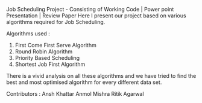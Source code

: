 
Job Scheduling Project  - Consisting of Working Code | Power point Presentation | Review Paper
Here I present our project based on various algorithms required for Job Scheduling.

Algorithms used  : 
1. First Come First Serve Algorithm 
2. Round Robin Algorithm
3. Priority Based Scheduling
4. Shortest Job First Algorithm

There is a vivid analysis on all these algorithms and we have tried to find the best and most optimised algorithm for every different data set.

Contributors : 
    Ansh Khattar
    Anmol Mishra
    Ritik Agarwal

